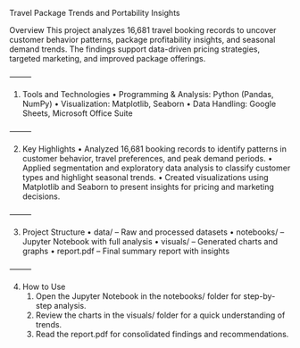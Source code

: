 Travel Package Trends and Portability Insights

Overview
This project analyzes 16,681 travel booking records to uncover customer behavior patterns, package profitability insights, and seasonal demand trends. The findings support data-driven pricing strategies, targeted marketing, and improved package offerings.

⸻

1. Tools and Technologies
	•	Programming & Analysis: Python (Pandas, NumPy)
	•	Visualization: Matplotlib, Seaborn
	•	Data Handling: Google Sheets, Microsoft Office Suite

⸻

2. Key Highlights
	•	Analyzed 16,681 booking records to identify patterns in customer behavior, travel preferences, and peak demand periods.
	•	Applied segmentation and exploratory data analysis to classify customer types and highlight seasonal trends.
	•	Created visualizations using Matplotlib and Seaborn to present insights for pricing and marketing decisions.

⸻

3. Project Structure
	•	data/ – Raw and processed datasets
	•	notebooks/ – Jupyter Notebook with full analysis
	•	visuals/ – Generated charts and graphs
	•	report.pdf – Final summary report with insights

⸻

4. How to Use
	1.	Open the Jupyter Notebook in the notebooks/ folder for step-by-step analysis.
	2.	Review the charts in the visuals/ folder for a quick understanding of trends.
	3.	Read the report.pdf for consolidated findings and recommendations.
